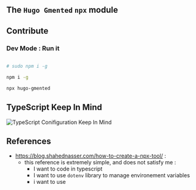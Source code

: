 ## The `Hugo Gmented` `npx` module

## Contribute

### Dev Mode : Run it


```bash

# sudo npm i -g

npm i -g

npx hugo-gmented

```


## TypeScript Keep In Mind

![TypeScript Conifiguration Keep In Mind](./documentation/stack/typescript/images/definitive-typescript-configuration.drawio.png)

## References

* https://blog.shahednasser.com/how-to-create-a-npx-tool/ :
  * this reference is extremely simple, and does not satisfy me :
    * I want to code in typescript
    * I want to use `dotenv` library to manage environement variables
    * i want to use

